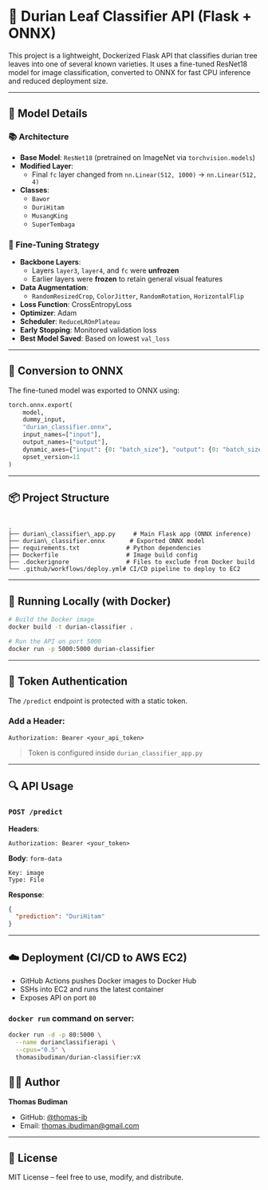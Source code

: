 # 🍃 Durian Leaf Classifier API (Flask + ONNX)

This project is a lightweight, Dockerized Flask API that classifies durian tree leaves into one of several known varieties. It uses a fine-tuned ResNet18 model for image classification, converted to ONNX for fast CPU inference and reduced deployment size.

---

## 🧠 Model Details

### 📚 Architecture
- **Base Model**: `ResNet18` (pretrained on ImageNet via `torchvision.models`)
- **Modified Layer**:
  - Final `fc` layer changed from `nn.Linear(512, 1000)` → `nn.Linear(512, 4)`
- **Classes**:
  - `Bawor`
  - `DuriHitam`
  - `MusangKing`
  - `SuperTembaga`

### 🔧 Fine-Tuning Strategy
- **Backbone Layers**:
  - Layers `layer3`, `layer4`, and `fc` were **unfrozen**
  - Earlier layers were **frozen** to retain general visual features
- **Data Augmentation**:
  - `RandomResizedCrop`, `ColorJitter`, `RandomRotation`, `HorizontalFlip`
- **Loss Function**: CrossEntropyLoss
- **Optimizer**: Adam
- **Scheduler**: `ReduceLROnPlateau`
- **Early Stopping**: Monitored validation loss
- **Best Model Saved**: Based on lowest `val_loss`

---

## 🔁 Conversion to ONNX

The fine-tuned model was exported to ONNX using:

```python
torch.onnx.export(
    model,
    dummy_input,
    "durian_classifier.onnx",
    input_names=["input"],
    output_names=["output"],
    dynamic_axes={"input": {0: "batch_size"}, "output": {0: "batch_size"}},
    opset_version=11
)
```

---

## 📦 Project Structure

```

.
├── durian\_classifier\_app.py     # Main Flask app (ONNX inference)
├── durian\_classifier.onnx       # Exported ONNX model
├── requirements.txt             # Python dependencies
├── Dockerfile                   # Image build config
├── .dockerignore                # Files to exclude from Docker build
└── .github/workflows/deploy.yml# CI/CD pipeline to deploy to EC2

````

---

## 🚀 Running Locally (with Docker)

```bash
# Build the Docker image
docker build -t durian-classifier .

# Run the API on port 5000
docker run -p 5000:5000 durian-classifier
````

---

## 🔐 Token Authentication

The `/predict` endpoint is protected with a static token.

### Add a Header:

```http
Authorization: Bearer <your_api_token>
```

> Token is configured inside `durian_classifier_app.py`

---

## 🔍 API Usage

### `POST /predict`

**Headers**:

```
Authorization: Bearer <your_token>
```

**Body**: `form-data`

```
Key: image
Type: File
```

**Response**:

```json
{
  "prediction": "DuriHitam"
}
```

---

## ☁️ Deployment (CI/CD to AWS EC2)

* GitHub Actions pushes Docker images to Docker Hub
* SSHs into EC2 and runs the latest container
* Exposes API on port `80`

### `docker run` command on server:

```bash
docker run -d -p 80:5000 \
  --name durianclassifierapi \
  --cpus="0.5" \
  thomasibudiman/durian-classifier:vX
```

## 👨‍💻 Author

**Thomas Budiman**

* GitHub: [@thomas-ib](https://github.com/thomas-ib)
* Email: thomas.ibudiman@gmail.com

---

## 📝 License

MIT License – feel free to use, modify, and distribute.
